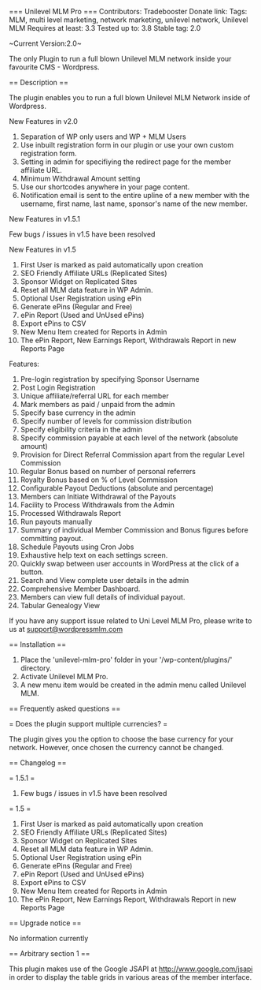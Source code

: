 === Unilevel MLM Pro ===
Contributors: Tradebooster
Donate link: 
Tags: MLM, multi level marketing, network marketing, unilevel network, Unilevel MLM
Requires at least: 3.3
Tested up to: 3.8
Stable tag: 2.0

~Current Version:2.0~

The only Plugin to run a full blown Unilevel MLM network inside your  favourite CMS - Wordpress.

== Description ==

The plugin enables you to run a full blown Unilevel MLM Network inside of Wordpress.

New Features in v2.0

1) Separation of WP only users and WP + MLM Users
2) Use inbuilt registration form in our plugin or use your own custom registration form.
3) Setting in admin for specifiying the redirect page for the member affiliate URL.
4) Minimum Withdrawal Amount setting
5) Use our shortcodes anywhere in your page content.
6) Notification email is sent to the entire upline of a new member with the username, first name, last name, sponsor's name of the new member.

New Features in v1.5.1

Few bugs / issues in v1.5 have been resolved
 
New Features in v1.5

1. First User is marked as paid automatically upon creation
2. SEO Friendly Affiliate URLs (Replicated Sites)
3. Sponsor Widget on Replicated Sites
4. Reset all MLM data feature in WP Admin.
5. Optional User Registration using ePin
6. Generate ePins (Regular and Free)
7. ePin Report (Used and UnUsed ePins)
8. Export ePins to CSV
9. New Menu Item created for Reports in Admin
10. The ePin Report, New Earnings Report, Withdrawals Report in new Reports Page


Features:

1. Pre-login registration by specifying Sponsor Username
2. Post Login Registration
3. Unique affiliate/referral URL for each member
4. Mark members as paid / unpaid from the admin
5. Specify base currency in the admin
6. Specify number of levels for commission distribution
7. Specify eligibility criteria in the admin
8. Specify commission payable at each level of the network (absolute amount)
9. Provision for Direct Referral Commission apart from the regular Level Commission
10. Regular Bonus based on number of personal referrers
11. Royalty Bonus based on % of Level Commission
12. Configurable Payout Deductions (absolute and percentage)
13. Members can Initiate Withdrawal of the Payouts
14. Facility to Process Withdrawals from the Admin
15. Processed Withdrawals Report
16. Run payouts manually
17. Summary of individual Member Commission and Bonus figures before committing payout.
18. Schedule Payouts using Cron Jobs
19. Exhaustive help text on each settings screen.
20. Quickly swap between user accounts in WordPress at the click of a button.
21. Search and View complete user details in the admin
22. Comprehensive Member Dashboard.
23. Members can view full details of individual payout.
24. Tabular Genealogy View

If you have any support issue related to Uni Level MLM Pro, please write to us at <a href="mailto:support@wordpressmlm.com">support@wordpressmlm.com</a>

== Installation ==

1. Place the 'unilevel-mlm-pro' folder in your '/wp-content/plugins/' directory.
2. Activate Unilevel MLM Pro.
3. A new menu item would be created in the admin menu called Unilevel MLM.

== Frequently asked questions ==

= Does the plugin support multiple currencies? =

The plugin gives you the option to choose the base currency for your network. However, once chosen the currency cannot be changed.


== Changelog ==

= 1.5.1 =

1) Few bugs / issues in v1.5 have been resolved

= 1.5 =

1. First User is marked as paid automatically upon creation
2. SEO Friendly Affiliate URLs (Replicated Sites)
3. Sponsor Widget on Replicated Sites
4. Reset all MLM data feature in WP Admin.
5. Optional User Registration using ePin
6. Generate ePins (Regular and Free)
7. ePin Report (Used and UnUsed ePins)
8. Export ePins to CSV
9. New Menu Item created for Reports in Admin
10. The ePin Report, New Earnings Report, Withdrawals Report in new Reports Page

== Upgrade notice ==

No information currently

== Arbitrary section 1 ==

This plugin makes use of the Google JSAPI at http://www.google.com/jsapi in order to display the table grids in various areas of the member interface.
